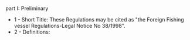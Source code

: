 part I: Preliminary

<ul>
			<li>1 - Short Title: These Regulations may be cited as &quot;the Foreign Fishing vessel Regulations-Legal Notice No 38&#x2F;1998&quot;.<ul>
			</ul></li>			<li>2 - Definitions: <ul>
			</ul></li></ul>